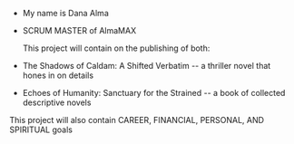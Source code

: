- My name is Dana Alma
- SCRUM MASTER of AlmaMAX

  This project will contain on the publishing of both:
- The Shadows of Caldam: A Shifted Verbatim -- a thriller novel that hones in on details
- Echoes of Humanity: Sanctuary for the Strained -- a book of collected descriptive novels

This project will also contain CAREER, FINANCIAL, PERSONAL, AND SPIRITUAL goals
